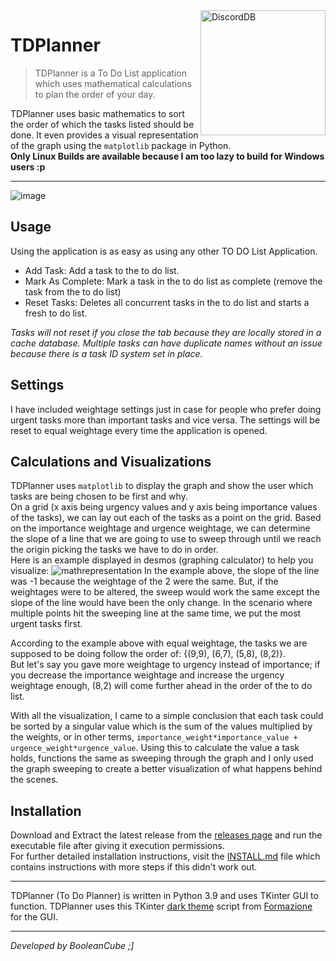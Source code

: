 <img align="right" src="https://user-images.githubusercontent.com/47650058/188333432-c3aeb596-5090-4b74-9a5e-f5957bfb6acf.png" alt="DiscordDB" height="200" width="200">

# TDPlanner
> TDPlanner is a To Do List application which uses mathematical calculations to plan the order of your day.

TDPlanner uses basic mathematics to sort the order of which the tasks listed should be done. It even provides a visual representation of the graph using the `matplotlib` package in Python. <br>
**Only Linux Builds are available because I am too lazy to build for Windows users :p**

---

![image](https://user-images.githubusercontent.com/47650058/188777357-a02f5d56-0516-48e7-b759-b87cd0034592.png)

## Usage
Using the application is as easy as using any other TO DO List Application.
- Add Task: Add a task to the to do list.
- Mark As Complete: Mark a task in the to do list as complete (remove the task from the to do list)
- Reset Tasks: Deletes all concurrent tasks in the to do list and starts a fresh to do list.

*Tasks will not reset if you close the tab because they are locally stored in a cache database. Multiple tasks can have duplicate names without an issue because there is a task ID system set in place.*

## Settings
I have included weightage settings just in case for people who prefer doing urgent tasks more than important tasks and vice versa. The settings will be reset to equal weightage every time the application is opened.

## Calculations and Visualizations
TDPlanner uses `matplotlib` to display the graph and show the user which tasks are being chosen to be first and why. <br>
On a grid (x axis being urgency values and y axis being importance values of the tasks), we can lay out each of the tasks as a point on the grid. Based on the importance weightage and urgence weightage, we can determine the slope of a line that we are going to use to sweep through until we reach the origin picking the tasks we have to do in order. <br>
Here is an example displayed in desmos (graphing calculator) to help you visualize:
![mathrepresentation](https://user-images.githubusercontent.com/47650058/188779468-553bb0f6-6f30-42c2-a84f-d0e1e8480b9b.gif)
In the example above, the slope of the line was -1 because the weightage of the 2 were the same. But, if the weightages were to be altered, the sweep would work the same except the slope of the line would have been the only change. In the scenario where multiple points hit the sweeping line at the same time, we put the most urgent tasks first.

According to the example above with equal weightage, the tasks we are supposed to be doing follow the order of: {(9,9), (6,7), (5,8), (8,2)}. <br>
But let's say you gave more weightage to urgency instead of importance; if you decrease the importance weightage and increase the urgency weightage enough, (8,2) will come further ahead in the order of the to do list.

With all the visualization, I came to a simple conclusion that each task could be sorted by a singular value which is the sum of the values multiplied by the weights, or in other terms, `importance_weight*importance_value + urgence_weight*urgence_value`. Using this to calculate the value a task holds, functions the same as sweeping through the graph and I only used the graph sweeping to create a better visualization of what happens behind the scenes.

## Installation
Download and Extract the latest release from the [releases page](https://github.com/BooleanCube/TDPlanner/releases) and run the executable file after giving it execution permissions. <br>
For further detailed installation instructions, visit the [INSTALL.md](https://github.com/BooleanCube/TDPlanner/blob/main/INSTALL.md) file which contains instructions with more steps if this didn't work out.

----

TDPlanner (To Do Planner) is written in Python 3.9 and uses TKinter GUI to function. TDPlanner uses this TKinter [dark theme](https://github.com/formazione/tkinter_dark_theme) script from [Formazione](https://github.com/formazione) for the GUI.

----

*Developed by BooleanCube ;]*
